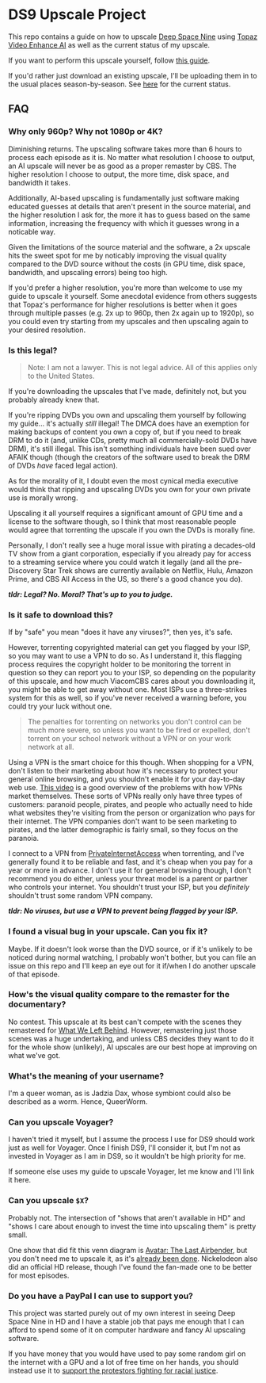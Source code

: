 # DS9 Upscale Project

This repo contains a guide on how to upscale [Deep Space Nine][] using
[Topaz Video Enhance AI][] as well as the current status of my upscale.

[Deep Space Nine]: https://en.wikipedia.org/wiki/Star_Trek:_Deep_Space_Nine
[Topaz Video Enhance AI]: https://topazlabs.com/video-enhance-ai/

If you want to perform this upscale yourself, follow [this guide][guide].

[guide]: https://github.com/QueerWorm/ds9-upscale/blob/master/guide.md

If you'd rather just download an existing upscale, I'll be uploading them in to
the usual places season-by-season. See [here][status] for the current status.

[status]: https://github.com/QueerWorm/ds9-upscale/blob/master/status.md

## FAQ

### Why only 960p? Why not 1080p or 4K?

Diminishing returns. The upscaling software takes more than 6 hours to process
each episode as it is. No matter what resolution I choose to output, an AI
upscale will never be as good as a proper remaster by CBS. The higher resolution
I choose to output, the more time, disk space, and bandwidth it takes.

Additionally, AI-based upscaling is fundamentally just software making
educated guesses at details that aren't present in the source material, and the
higher resolution I ask for, the more it has to guess based on the same
information, increasing the frequency with which it guesses wrong in a noticable
way.

Given the limitations of the source material and the software, a 2x upscale hits
the sweet spot for me by noticably improving the visual quality compared to the
DVD source without the costs (in GPU time, disk space, bandwidth, and upscaling
errors) being too high.

If you'd prefer a higher resolution, you're more than welcome to use my guide to
upscale it yourself. Some anecdotal evidence from others suggests that Topaz's
performance for higher resolutions is better when it goes through multiple
passes (e.g. 2x up to 960p, then 2x again up to 1920p), so you could even try
starting from my upscales and then upscaling again to your desired resolution.

### Is this legal?

> Note: I am not a lawyer. This is not legal advice. All of this applies only
> to the United States.

If you're downloading the upscales that I've made, definitely not, but you
probably already knew that.

If you're ripping DVDs you own and upscaling them yourself by following my
guide... it's actually *still* illegal! The DMCA does have an exemption for
making backups of content you own a copy of, but if you need to break DRM to do
it (and, unlike CDs, pretty much all commercially-sold DVDs have DRM), it's
still illegal. This isn't something individuals have been sued over AFAIK though
(though the creators of the software used to break the DRM of DVDs *have* faced
legal action).

As for the morality of it, I doubt even the most cynical media executive would
think that ripping and upscaling DVDs you own for your own private use is
morally wrong.

Upscaling it all yourself requires a significant amount of GPU time and a
license to the software though, so I think that most reasonable people would
agree that torrenting the upscale if you own the DVDs is morally fine.

Personally, I don't really see a huge moral issue with pirating a decades-old
TV show from a giant corporation, especially if you already pay for access to a
streaming service where you could watch it legally (and all the pre-Discovery
Star Trek shows are currently available on Netflix, Hulu, Amazon Prime, and
CBS All Access in the US, so there's a good chance you do).

***tldr: Legal? No. Moral? That's up to you to judge.***

### Is it safe to download this?

If by "safe" you mean "does it have any viruses?", then yes, it's safe.

However, torrenting copyrighted material can get you flagged by your ISP, so you
may want to use a VPN to do so. As I understand it, this flagging process
requires the copyright holder to be monitoring the torrent in question so they
can report you to your ISP, so depending on the popularity of this upscale, and
how much ViacomCBS cares about you downloading it, you might be able to get away
without one. Most ISPs use a three-strikes system for this as well, so if you've
never received a warning before, you could try your luck without one.

> The penalties for torrenting on networks you don't control can be much more
> severe, so unless you want to be fired or expelled, don't torrent on your
> school network without a VPN or on your work network at all.

Using a VPN is the smart choice for this though. When shopping for a VPN, don't
listen to their marketing about how it's necessary to protect your general
online browsing, and you shouldn't enable it for your day-to-day web use.
[This video][video] is a good overview of the problems with how VPNs market
themselves. These sorts of VPNs really only have three types of customers:
paranoid people, pirates, and people who actually need to hide what websites
they're visiting from the person or organization who pays for their internet.
The VPN companies don't want to be seen marketing to pirates, and the latter
demographic is fairly small, so they focus on the paranoia.

[video]: https://www.youtube.com/watch?v=WVDQEoe6ZWY

I connect to a VPN from [PrivateInternetAccess][] when torrenting, and I've
generally found it to be reliable and fast, and it's cheap when you pay for a
year or more in advance. I don't use it for general browsing though, I don't
recommend you do either, unless your threat model is a parent or partner who
controls your internet. You shouldn't trust your ISP, but you *definitely*
shouldn't trust some random VPN company.

[PrivateInternetAccess]: https://www.privateinternetaccess.com/

***tldr: No viruses, but use a VPN to prevent being flagged by your ISP.***

### I found a visual bug in your upscale. Can you fix it?

Maybe. If it doesn't look worse than the DVD source, or if it's unlikely to be
noticed during normal watching, I probably won't bother, but you can file an
issue on this repo and I'll keep an eye out for it if/when I do another upscale
of that episode.

### How's the visual quality compare to the remaster for the documentary?

No contest. This upscale at its best can't compete with the scenes they
remastered for [What We Left Behind][doc]. However, remastering just those
scenes was a huge undertaking, and unless CBS decides they want to do it for the
whole show (unlikely), AI upscales are our best hope at improving on what we've
got.

[doc]: https://en.wikipedia.org/Star_Trek:_Deep_Space_Nine#Documentary_What_We_Left_Behind

### What's the meaning of your username?

I'm a queer woman, as is Jadzia Dax, whose symbiont could also be described as
a worm. Hence, QueerWorm.

### Can you upscale Voyager?

I haven't tried it myself, but I assume the process I use for DS9 should work
just as well for Voyager. Once I finish DS9, I'll consider it, but I'm not as
invested in Voyager as I am in DS9, so it wouldn't be high priority for me.

If someone else uses my guide to upscale Voyager, let me know and I'll link it
here.

### Can you upscale `$X`?

Probably not. The intersection of "shows that aren't available in HD" and
"shows I care about enough to invest the time into upscaling them" is pretty
small.

One show that did fit this venn diagram is [Avatar: The Last Airbender][], but
you don't need me to upscale it, as it's [already been done][]. Nickelodeon also
did an official HD release, though I've found the fan-made one to be better for
most episodes.

[Avatar: The Last Airbender]: https://en.wikipedia.org/Avatar:_The_Last_Airbender
[already been done]: https://www.reddit.com/r/RemasteringATLA/comments/5hr9w2/atla_remastered_in_1080p/

### Do you have a PayPal I can use to support you?

This project was started purely out of my own interest in seeing Deep Space Nine
in HD and I have a stable job that pays me enough that I can afford to spend
some of it on computer hardware and fancy AI upscaling software.

If you have money that you would have used to pay some random girl on the
internet with a GPU and a lot of free time on her hands, you should instead use
it to [support the protestors fighting for racial justice][donate].

[donate]: https://bailfunds.github.io/
